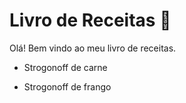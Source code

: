 # Livro de Receitas :meat_on_bone:

Olá! Bem vindo ao meu livro de receitas.

- Strogonoff de carne

- Strogonoff de frango